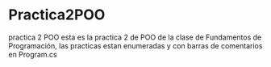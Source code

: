 # Practica2POO
practica 2  POO
esta es la practica 2 de POO de la clase de Fundamentos de Programación, las practicas estan enumeradas y con barras de comentarios en Program.cs
